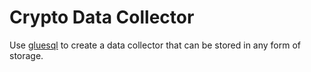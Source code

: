 # Crypto Data Collector

Use [gluesql](https://github.com/gluesql/gluesql) to create a data collector that can be stored in any form of storage.
